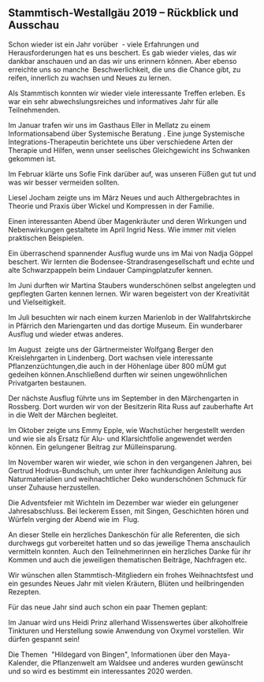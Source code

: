## Stammtisch-Westallgäu 2019 – Rückblick und Ausschau

Schon wieder ist ein Jahr vorüber  - viele Erfahrungen und Herausforderungen hat es uns beschert. Es gab wieder vieles, das wir dankbar anschauen und an das wir uns erinnern können. Aber ebenso erreichte uns so manche  Beschwerlichkeit, die uns die Chance gibt, zu reifen, innerlich zu wachsen und Neues zu lernen. 

Als Stammtisch konnten wir wieder viele interessante Treffen erleben. Es war ein sehr abwechslungsreiches und informatives Jahr für alle Teilnehmenden. 

Im Januar trafen wir uns im Gasthaus Eller in Mellatz zu einem Informationsabend über Systemische Beratung . Eine junge Systemische Integrations-Therapeutin berichtete uns über verschiedene Arten der Therapie und Hilfen, wenn unser seelisches Gleichgewicht ins Schwanken gekommen ist. 

Im Februar klärte uns Sofie Fink darüber auf, was unseren Füßen gut tut und was wir besser vermeiden sollten.

Liesel Jocham zeigte uns im März Neues und auch Althergebrachtes in Theorie und Praxis über Wickel und Kompressen in der Familie.  

Einen interessanten Abend über Magenkräuter und deren Wirkungen und Nebenwirkungen gestaltete im April Ingrid Ness. Wie immer mit vielen praktischen Beispielen. 

Ein überraschend spannender Ausflug wurde uns im Mai von Nadja Göppel beschert. Wir lernten die Bodensee-Strandrasengesellschaft und echte und alte Schwarzpappeln beim Lindauer Campingplatzufer kennen. 

Im Juni durften wir Martina Staubers wunderschönen selbst angelegten und gepflegten Garten kennen lernen. Wir waren begeistert von der Kreativität und Vielseitigkeit. 

Im Juli besuchten wir nach einem kurzen Marienlob in der Wallfahrtskirche in Pfärrich den Mariengarten und das dortige Museum. Ein wunderbarer Ausflug und wieder etwas anderes. 

Im August  zeigte uns der Gärtnermeister Wolfgang Berger den Kreislehrgarten in Lindenberg. Dort wachsen viele interessante Pflanzenzüchtungen,die auch in der Höhenlage über 800 mÜM gut gedeihen können.Anschließend durften wir seinen ungewöhnlichen Privatgarten bestaunen. 

Der nächste Ausflug führte uns im September in den Märchengarten in Rossberg. Dort wurden wir von der Besitzerin Rita Russ auf zauberhafte Art in die Welt der Märchen begleitet. 

Im Oktober zeigte uns Emmy Epple, wie Wachstücher hergestellt werden und wie sie als Ersatz für Alu- und Klarsichtfolie angewendet werden können. Ein gelungener Beitrag zur Mülleinsparung. 

Im November waren wir wieder, wie schon in den vergangenen Jahren, bei Gertrud Hodrus-Bundschuh, um unter ihrer fachkundigen Anleitung aus Naturmaterialien und weihnachtlicher Deko wunderschönen Schmuck für unser Zuhause herzustellen. 

Die Adventsfeier mit Wichteln im Dezember war wieder ein gelungener Jahresabschluss. Bei leckerem Essen, mit Singen, Geschichten hören und Würfeln verging der Abend wie im  Flug. 

An dieser Stelle ein herzliches Dankeschön für alle Referenten, die sich durchwegs gut vorbereitet hatten und so das jeweilige Thema anschaulich vermitteln konnten. Auch den Teilnehmerinnen ein herzliches Danke für ihr Kommen und auch die jeweiligen thematischen Beiträge, Nachfragen etc. 

Wir wünschen allen Stammtisch-Mitgliedern ein frohes Weihnachtsfest und ein gesundes Neues Jahr mit vielen Kräutern, Blüten und heilbringenden Rezepten. 

Für das neue Jahr sind auch schon ein paar Themen geplant:

Im Januar wird uns Heidi Prinz allerhand Wissenswertes über alkoholfreie Tinkturen und Herstellung sowie Anwendung von  Oxymel vorstellen. Wir dürfen gespannt sein!

Die Themen  "Hildegard von Bingen", Informationen über den Maya-Kalender, die Pflanzenwelt am Waldsee und anderes wurden gewünscht und so wird es bestimmt ein interessantes 2020 werden. 
